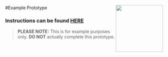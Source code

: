 #Example Prototype <img align="right" src="https://github.com/Learning-Fuze/prototypes_C11.16/blob/assets/assets/images/logos/LF_LOGO.png?raw=true" width="150">

### Instructions can be found <a href="http://learning-fuze.github.io/prototypes_C11.16/#/Example-1" target="_blank">HERE</a>

> **PLEASE NOTE:** This is for example purposes only. **DO NOT** actually complete this prototype.